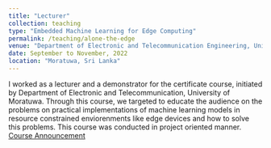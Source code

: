 ```yaml
---
title: "Lecturer"
collection: teaching
type: "Embedded Machine Learning for Edge Computing"
permalink: /teaching/alone-the-edge
venue: "Department of Electronic and Telecommunication Engineering, University of Moratuwa"
date: September to November, 2022
location: "Moratuwa, Sri Lanka"
---
```


I worked as a lecturer and a demonstrator for the certificate course, initiated by Department of Electronic and Telecommunication, University of Moratuwa.
Through this course, we targeted to educate the audience on the problems on practical implementations of machine learning models in resource constrained enviorenments like edge devices and how to solve this problems. This course was conducted in project oriented manner. [Course Announcement](https://ent.uom.lk/embedded-machine-learning-for-edge-computing/)

